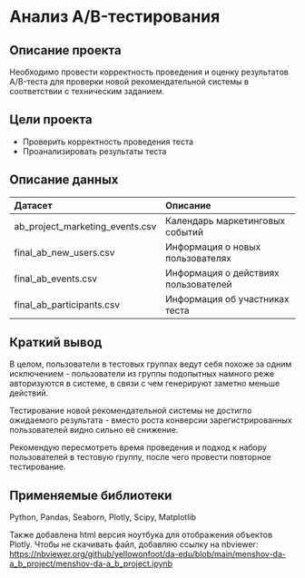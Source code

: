 # Анализ А/B-тестирования

## Описание проекта

Необходимо провести корректность проведения и оценку результатов A/B-теста для проверки новой рекомендательной системы в соответствии с техническим заданием.

## Цели проекта

- Проверить корректность проведения теста 
- Проанализировать результаты теста

## Описание данных

| Датасет | Описание | 
| :---------------------- | :---------------------- | 
| ab_project_marketing_events.csv | Календарь маркетинговых событий |
| final_ab_new_users.csv | Информация о новых пользователях |
| final_ab_events.csv | Информация о действиях пользователей |
| final_ab_participants.csv | Информация об участниках теста |

## Краткий вывод

В целом, пользователи в тестовых группах ведут себя похоже за одним исключением - пользователи из группы подопытных намного реже авторизуются в системе, в связи с чем генерируют заметно меньше действий.

Тестирование новой рекомендательной системы не достигло ожидаемого результата - вместо роста конверсии зарегистрированных пользователей видно сильно её снижение.

Рекомендую пересмотреть время проведения и подход к набору пользователей в тестовую группу, после чего провести повторное тестирование.

## Применяемые библиотеки

Python, Pandas, Seaborn, Plotly, Scipy, Matplotlib

Также добавлена html версия ноутбука для отображения объектов Plotly. Чтобы не скачивать файл, добавляю ссылку на nbviewer:
https://nbviewer.org/github/yellowonfoot/da-edu/blob/main/menshov-da-a_b_project/menshov-da-a_b_project.ipynb